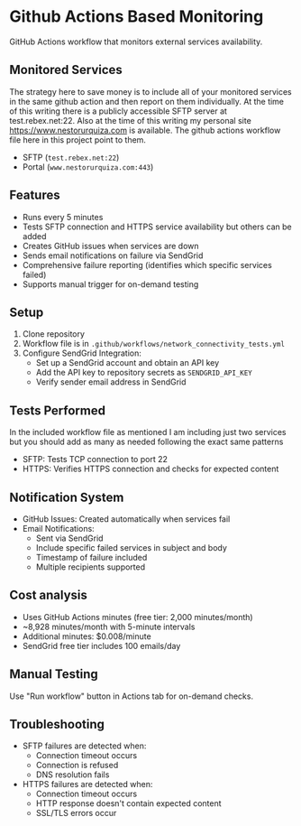 # Github Actions Based Monitoring
GitHub Actions workflow that monitors external services availability.

## Monitored Services
The strategy here to save money is to include all of your monitored services in the same github action and then report on them individually. At the time of this writing there is a publicly accessible SFTP server at test.rebex.net:22. Also at the time of this writing my personal site https://www.nestorurquiza.com is available. The github actions workflow file here in this project point to them.
* SFTP (`test.rebex.net:22`)
* Portal (`www.nestorurquiza.com:443`)

## Features
* Runs every 5 minutes
* Tests SFTP connection and HTTPS service availability but others can be added
* Creates GitHub issues when services are down
* Sends email notifications on failure via SendGrid
* Comprehensive failure reporting (identifies which specific services failed)
* Supports manual trigger for on-demand testing

## Setup
1. Clone repository
2. Workflow file is in `.github/workflows/network_connectivity_tests.yml`
3. Configure SendGrid Integration:
   * Set up a SendGrid account and obtain an API key
   * Add the API key to repository secrets as `SENDGRID_API_KEY`
   * Verify sender email address in SendGrid

## Tests Performed
In the included workflow file as mentioned I am including just two services but you should add as many as needed following the exact same patterns
* SFTP: Tests TCP connection to port 22
* HTTPS: Verifies HTTPS connection and checks for expected content

## Notification System
* GitHub Issues: Created automatically when services fail
* Email Notifications: 
  * Sent via SendGrid
  * Include specific failed services in subject and body
  * Timestamp of failure included
  * Multiple recipients supported

## Cost analysis
* Uses GitHub Actions minutes (free tier: 2,000 minutes/month)
* ~8,928 minutes/month with 5-minute intervals
* Additional minutes: $0.008/minute
* SendGrid free tier includes 100 emails/day

## Manual Testing
Use "Run workflow" button in Actions tab for on-demand checks.

## Troubleshooting
* SFTP failures are detected when:
  * Connection timeout occurs
  * Connection is refused
  * DNS resolution fails
* HTTPS failures are detected when:
  * Connection timeout occurs
  * HTTP response doesn't contain expected content
  * SSL/TLS errors occur
